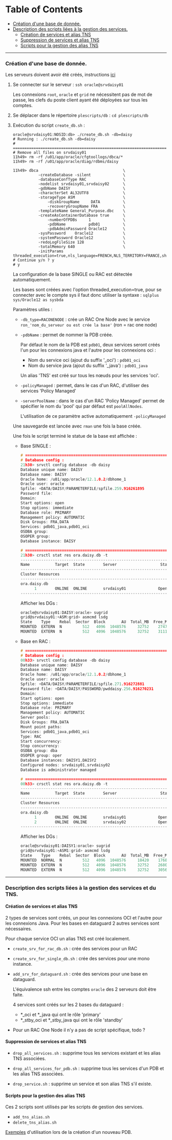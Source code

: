 Table of Contents
=================

  * [Création d'une base de donnée.](#création-dune-base-de-donnée)
  * [Description des scripts liées à la gestion des services.](#description-des-scripts-liées-à-la-gestion-des-services)
    * [Création de services et alias TNS](#Création-de-services-et-alias-TNS)
    * [Suppression de services et alias TNS](#suppression-de-services-et-alias-tns)
    * [Scripts pour la gestion des alias TNS](#scripts-pour-la-gestion-des-alias-tns)

--------------------------------------------------------------------------------

### Création d'une base de donnée.

Les serveurs doivent avoir été créés, instructions [ici](https://github.com/PhilippeLeroux/plescripts/wiki/Create-servers)

1. Se connecter sur le serveur : `ssh oracle@srvdaisy01`

	Les connexions `root`, `oracle` et `grid` ne nécessitent pas de mot de passe, les
	clefs du poste client ayant été déployées sur tous les comptes.

2. Se déplacer dans le répertoire `plescripts/db` : `cd plescripts/db`

3. Exécution du script `create_db.sh` :

	```
	oracle@srvdaisy01:NOSID:db> ./create_db.sh -db=daisy
	# Running : ./create_db.sh -db=daisy
	# ===============================================================================
	# Remove all files on srvdaisy01
	11h49> rm -rf /u01/app/oracle/cfgtoollogs/dbca/*
	11h49> rm -rf /u01/app/oracle/diag/rdbms/daisy

	11h49> dbca                                     \
			   -createDatabase -silent              \
			   -databaseConfType RAC                \
			   -nodelist srvdaisy01,srvdaisy02      \
			   -gdbName DAISY                       \
			   -characterSet AL32UTF8               \
			   -storageType ASM                     \
				   -diskGroupName     DATA          \
				   -recoveryGroupName FRA           \
			   -templateName General_Purpose.dbc    \
			   -createAsContainerDatabase true      \
				   -numberOfPDBs     1              \
				   -pdbName          pdb01          \
				   -pdbAdminPassword Oracle12       \
			   -sysPassword    Oracle12             \
			   -systemPassword Oracle12             \
			   -redoLogFileSize 128                 \
			   -totalMemory 640                     \
			   -initParams threaded_execution=true,nls_language=FRENCH,NLS_TERRITORY=FRANCE,shared_pool_size=256M
	# Continue y/n ? y
	# y
	```
	
	La configuration de la base SINGLE ou RAC est détectée automatiquement. 

	Les bases sont créées avec l'option threaded_execution=true, pour se connecter
	avec le compte sys il faut donc utiliser la syntaxe : `sqlplus sys/Oracle12 as sysbda`

	Paramètres utiles :
	 - `-db_type=RACONENODE` : crée un RAC One Node avec le service `ron_'nom_du_serveur ou est crée la base'` (ron = rac one node)

	 - `-pdbName` : permet de nommer la PDB créée.

		Par défaut le nom de la PDB est `pdb01`, deux services seront créés l'un
		pour les connexions java et l'autre pour les connexions oci :
		 * Nom du service oci (ajout du suffix '_oci') : `pdb01_oci`
		 * Nom du service java (ajout du suffix '_java') : `pdb01_java`

		Un alias 'TNS' est créé sur tous les nœuds pour les services 'oci'.

	 - `-policyManaged` : permet, dans le cas d'un RAC, d'utiliser des services 'Policy Managed'

	 - `-serverPoolName` : dans le cas d'un RAC 'Policy Managed' permet de spécifier
	 le nom du 'pool' qui par défaut est `poolAllNodes`.

	   L'utilisation de ce paramètre active automatiquement `-policyManaged`

	Une sauvegarde est lancée avec `rman` une fois la base créée.

	Une fois le script terminé le statue de la base est affichée :

	- Base SINGLE :

		```c
		# ==============================================================================
		# Database config :
		21h30> srvctl config database -db daisy
		Database unique name: DAISY
		Database name: DAISY
		Oracle home: /u01/app/oracle/12.1.0.2/dbhome_1
		Oracle user: oracle
		Spfile: +DATA/DAISY/PARAMETERFILE/spfile.259.916261895
		Password file:
		Domain:
		Start options: open
		Stop options: immediate
		Database role: PRIMARY
		Management policy: AUTOMATIC
		Disk Groups: FRA,DATA
		Services: pdb01_java,pdb01_oci
		OSDBA group:
		OSOPER group:
		Database instance: DAISY
		
		# ==============================================================================
		21h30> crsctl stat res ora.daisy.db -t
		--------------------------------------------------------------------------------
		Name           Target  State        Server                   State details
		--------------------------------------------------------------------------------
		Cluster Resources
		--------------------------------------------------------------------------------
		ora.daisy.db
			  1        ONLINE  ONLINE       srvdaisy01              Open,STABLE
		--------------------------------------------------------------------------------
		```

		Afficher les DGs :

		```c
		oracle@srvdaisy01:DAISY:oracle> sugrid
		grid@srvdaisy01:+ASM:grid> asmcmd lsdg
		State    Type    Rebal  Sector  Block       AU  Total_MB  Free_MB  Req_mir_free_MB  Usable_file_MB  Offline_disks  Voting_files  Name
		MOUNTED  EXTERN  N         512   4096  1048576     32752    27479                0           27479              0             N  DATA/
		MOUNTED  EXTERN  N         512   4096  1048576     32752    31117                0           31117              0             N  FRA/
		````

	- Base en RAC :

		```c
		# ==============================================================================
		# Database config :
		00h33> srvctl config database -db daisy
		Database unique name: DAISY
		Database name: DAISY
		Oracle home: /u01/app/oracle/12.1.0.2/dbhome_1
		Oracle user: oracle
		Spfile: +DATA/DAISY/PARAMETERFILE/spfile.271.916272881
		Password file: +DATA/DAISY/PASSWORD/pwddaisy.256.916270231
		Domain:
		Start options: open
		Stop options: immediate
		Database role: PRIMARY
		Management policy: AUTOMATIC
		Server pools:
		Disk Groups: FRA,DATA
		Mount point paths:
		Services: pdb01_java,pdb01_oci
		Type: RAC
		Start concurrency:
		Stop concurrency:
		OSDBA group: dba
		OSOPER group: oper
		Database instances: DAISY1,DAISY2
		Configured nodes: srvdaisy01,srvdaisy02
		Database is administrator managed
		
		# ==============================================================================
		00h33> crsctl stat res ora.daisy.db -t
		--------------------------------------------------------------------------------
		Name           Target  State        Server                   State details
		--------------------------------------------------------------------------------
		Cluster Resources
		--------------------------------------------------------------------------------
		ora.daisy.db
			  1        ONLINE  ONLINE       srvdaisy01              Open,STABLE
			  2        ONLINE  ONLINE       srvdaisy02              Open,STABLE
		--------------------------------------------------------------------------------
		```

		Afficher les DGs :

		```c
		oracle@srvdaisy01:DAISY1:oracle> sugrid
		grid@srvdaisy01:+ASM1:grid> asmcmd lsdg
		State    Type    Rebal  Sector  Block       AU  Total_MB  Free_MB  Req_mir_free_MB  Usable_file_MB  Offline_disks  Voting_files  Name
		MOUNTED  NORMAL  N         512   4096  1048576     18420    17689             6140            5774              0             Y  CRS/
		MOUNTED  EXTERN  N         512   4096  1048576     32752    26801                0           26801              0             N  DATA/
		MOUNTED  EXTERN  N         512   4096  1048576     32752    30560                0           30560              0             N  FRA/
		```

--------------------------------------------------------------------------------

###	Description des scripts liées à la gestion des services et du TNS.

#### Création de services et alias TNS

2 types de services sont créés, un pour les connexions OCI et l'autre pour les
connexions Java. Pour les bases en dataguard 2 autres services sont nécessaires.

Pour chaque service OCI un alias TNS est créé localement.

 * `create_srv_for_rac_db.sh` : crée des services pour un RAC

 * `create_srv_for_single_db.sh` : crée des services pour une mono instance.

 * `add_srv_for_dataguard.sh` : crée des services pour une base en dataguard.

	L'équivalence ssh entre les comptes `oracle` des 2 serveurs doit être faite.

	4 services sont créés sur les 2 bases du dataguard :
	 * *_oci et *_java qui ont le rôle 'primary'
	 * *_stby_oci et *_stby_java qui ont le rôle 'standby'

 * Pour un RAC One Node il n'y a pas de script spécifique, todo ?

#### Suppression de services et alias TNS

 * `drop_all_services.sh` : supprime tous les services existant et les alias TNS associées.

 * `drop_all_services_for_pdb.sh` : supprime tous les services d'un PDB et les alias TNS associées.

 * `drop_service.sh` : supprime un service et son alias TNS s'il existe.

#### Scripts pour la gestion des alias TNS

Ces 2 scripts sont utilisés par les scripts de gestion des services.

 * `add_tns_alias.sh`
 * `delete_tns_alias.sh`

[Exemples](https://github.com/PhilippeLeroux/plescripts/wiki/Création-d'un-PDB)
d'utilisation lors de la création d'un nouveau PDB.
